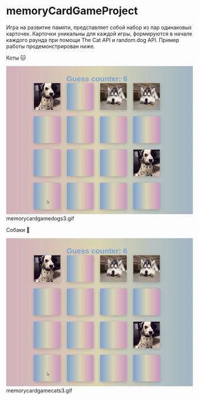 # memoryCardGameProject
Игра на развитие памяти, представляет собой набор из пар одинаковых карточек. Карточки уникальны для каждой игры, формируются в начале каждого раунда при помощи The Cat API и random.dog API.
Пример работы продемонстрирован ниже.

Коты 🐱

![](https://github.com/tugutova/memoryCardGameProject/blob/main/memorycardgamedogs3.gif)memorycardgamedogs3.gif

Собаки 🐶

![](https://github.com/tugutova/memoryCardGameProject/blob/main/memorycardgamedogs3.gif)memorycardgamecats3.gif
